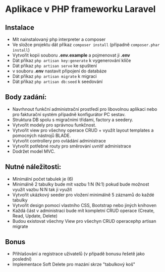 # Aplikace v PHP frameworku Laravel
## Instalace
- Mít nainstalovaný php interpreter a composer
- Ve složce projektu dát příkaz `composer install` (případně `composer.phar install`)
- Vytvořit kopii souboru **.env.example** a pojmenovat ji **.env**
- Dát přikaz `php artisan key:generate` k vygenerování klíče
- Dát příkaz `php artisan serve` ke spuštení
- v souboru **.env** nastavit připojení do databáze
- Dát příkaz `php artisan migrate` k migraci
- Dát příkaz `php artisan db:seed` k seedování
## Body zadání:
- Navrhnout funkční administrační prostředí pro libovolnou aplikaci nebo pro fakturační systém případně konfigurátor PC sestav.
- Struktura DB spolu s migračními třídami, factory a seedery.
- Vytvořit modely pro správnou funkčnost.
- Vytvořit view pro všechny operace CRUD + využít layout templates a pomocných nástrojů BLADE.
- Vytvořit controllery pro ovládání administrace
- Vytvořit potřebné routy pro směrování uvnitř administrace
- Dodržet model MVC.

## Nutné náležitosti:
- Minimální počet tabulek je (6)
- Minimálně 2 tabulky bude mít vazbu 1:N (N:1) pokud bude možnost využít vazbu N:N tak ji využít
- Vytvořit ukázkový seeder pro vložení minimálně 5 záznamů do každé tabulky
- Vytvořit design pomocí vlastního CSS, Bootstrap nebo jiných knihoven
- Každá část v administraci bude mít kompletní CRUD operace (Create, Read, Update, Delete)
- Budou existovat všechny View pro všechyn CRUD operacephp artisan migrate

## Bonus
- Přihlašování a registrace uživatelů (v případě bonusu řešetě jako poslední)
- Implementace Soft Delete pro mazání skrze "tabulkový koš"
